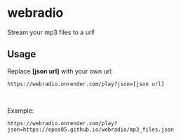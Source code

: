 # webradio
Stream your mp3 files to a url!
## Usage

Replace **[json url]** with your own url:

```
https://webradio.onrender.com/play?json=[json url]
```

<br>

Example:

```
https://webradio.onrender.com/play?json=https://epos05.github.io/webradio/mp3_files.json
```
